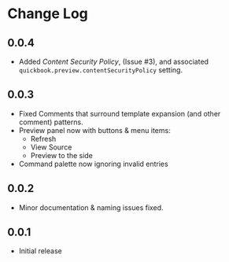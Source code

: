# Change Log

[//]: # (
    All notable changes to the "boost-quickbook-support" extension will be documented in this file.
    Check http://keepachangelog.com for recommendations on how to structure this file.
)

[//]: # (
    ## [Unreleased]
)
## 0.0.4
- Added _Content Security Policy_, (Issue #3), and associated `quickbook.preview.contentSecurityPolicy` setting.

## 0.0.3
- Fixed Comments that surround template expansion (and other comment) patterns.
- Preview panel now with buttons & menu items:
    - Refresh
    - View Source
    - Preview to the side
- Command palette now ignoring invalid entries

## 0.0.2
- Minor documentation & naming issues fixed.

## 0.0.1
- Initial release